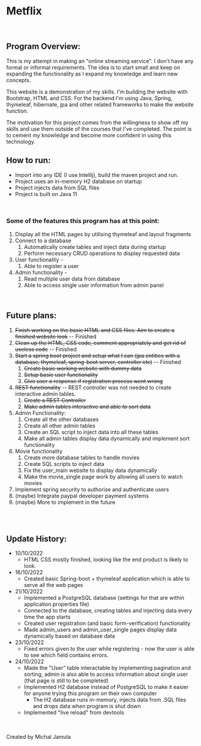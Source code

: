 # **Metflix**


<br>

## Program Overview:

This is my attempt in making an "online streaming service". I don't have any formal or informal requirements. The idea is to start small and keep on expanding the functionality as I expand my knowledge and learn new concepts.


This website is a demonstration of my skills. I'm building the website with Bootstrap, HTML and CSS.
For the backend I'm using Java, Spring, thymeleaf, hibernate, jpa and other related frameworks to make the website function.



The motivation for this project comes from the willingness to show off my skills and use them outside of the courses that I've completed. The point is to cement my knowledge and become more confident in using this technology.
<br>

## How to run:
 + Import into any IDE (I use Intellij), build the maven project and run. 
 + Project uses an in-memory H2 database on startup
 + Project injects data from SQL files
 + Project is built on Java 11

<br>

### Some of the features this program has at this point:
1. Display all the HTML pages by utilising thymeleaf and layout fragments
2. Connect to a database
   1. Automatically create tables and inject data during startup
   2. Perform necessary CRUD operations to display requested data
3. User functionality - 
   1. Able to register a user
4. Admin functionality - 
   1. Read multiple user data from database
   2. Able to access single user information from admin panel
   
<br>

## Future plans:
1. ~~Finish working on the basic HTML and CSS files. Aim to create a finished website look~~ --  Finished
2. ~~Clean up the HTML, CSS code, comment appropriately and get rid of useless code~~ -- Finished
3. ~~Start a spring boot project and setup what I can (jpa entities with a database, thymeleaf, spring-boot server, controller etc)~~ -- Finished
   1. ~~Create basic working website with dummy data~~
   2. ~~Setup basic user functionality~~
   3. ~~Give user a response if registration process went wrong~~
4. ~~REST functionality~~ -- REST controller was not needed to create interactive admin tables.
   1. ~~Create a REST Controller~~
   2. ~~Make admin tables interactive and able to sort data~~
5. Admin Functionality:
   1. Create all the other databases
   2. Create all other admin tables
   3. Create an SQL script to inject data into all these tables
   4. Make all admin tables display data dynamically and implement sort functionality
6. Movie functionality
   1. Create more database tables to handle movies
   2. Create SQL scripts to inject data
   3. Fix the user_main website to display data dynamically
   4. Make the movie_single page work by allowing all users to watch movies
7. Implement spring security to authorise and authenticate users
8. (maybe) Integrate paypal developer payment systems
9. (maybe) More to implement in the future 


<br><br>


## Update History:
- 10/10/2022 
    - HTML CSS mostly finished, looking like the end product is likely to look. 
- 16/10/2022 
  - Created basic Spring-boot + thymeleaf application which is able to serve all the web pages 
- 21/10/2022
    - Implemented a PostgreSQL database (settings for that are within application.properties file)
    - Connected to the database, creating tables and injecting data every time the app starts
    - Created user registration (and basic form-verification) functionality
    - Made admin_users and admin_user_single pages display data dynamically based on database data
- 23/10/2022
  - Fixed errors given to the user while registering - now the user is able to see which field contains errors.
- 24/10/2022
  - Made the "User" table interactable by implementing pagination and sorting, admin is also able to access information about single user (that page is still to be completed)
  - Implemented H2 database instead of PostgreSQL to make it easier for anyone trying this program on their own computer
    - The H2 database runs in-memory, injects data from .SQL files and drops data when program is shut down
  - Implemented "live reload" from devtools


<br><br>
Created by Michal Jamula